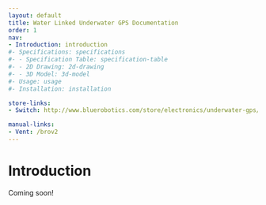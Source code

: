 ```yaml
---
layout: default
title: Water Linked Underwater GPS Documentation
order: 1
nav:
- Introduction: introduction
#- Specifications: specifications
#- - Specification Table: specification-table
#- - 2D Drawing: 2d-drawing
#- - 3D Model: 3d-model
#- Usage: usage
#- Installation: installation

store-links:
- Switch: http://www.bluerobotics.com/store/electronics/underwater-gps/aps-wl-11001/

manual-links:
- Vent: /brov2
---
```


<!--<img src="/switch/cad/switch-4a.png" class="img-responsive" style="max-width:900px"  />-->

# Introduction

Coming soon!

<!--# Specifications

## Specification Table

## 2D Drawing

## 3D Model

# Usage

# Installation-->